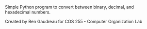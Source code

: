 Simple Python program to convert between binary, decimal, and hexadecimal numbers.

Created by Ben Gaudreau for COS 255 - Computer Organization Lab

